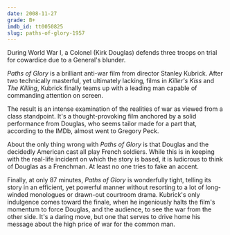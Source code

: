 ```yaml
---
date: 2008-11-27
grade: B+
imdb_id: tt0050825
slug: paths-of-glory-1957
---
```


During World War I, a Colonel (Kirk Douglas) defends three troops on trial for cowardice due to a General's blunder.

_Paths of Glory_ is a brilliant anti-war film from director Stanley Kubrick. After two technically masterful, yet ultimately lacking, films in <span data-imdb-id="tt0048254">_Killer's Kiss_</span> and <span data-imdb-id="tt0049406">_The Killing_</span>, Kubrick finally teams up with a leading man capable of commanding attention on screen.

The result is an intense examination of the realities of war as viewed from a class standpoint. It's a thought-provoking film anchored by a solid performance from Douglas, who seems tailor made for a part that, according to the IMDb, almost went to Gregory Peck.

About the only thing wrong with _Paths of Glory_ is that Douglas and the decidedly American cast all play French soldiers. While this is in keeping with the real-life incident on which the story is based, it is ludicrous to think of Douglas as a Frenchman. At least no one tries to fake an accent.

Finally, at only 87 minutes, _Paths of Glory_ is wonderfully tight, telling its story in an efficient, yet powerful manner without resorting to a lot of long-winded monologues or drawn-out courtroom drama. Kubrick's only indulgence comes toward the finale, when he ingeniously halts the film's momentum to force Douglas, and the audience, to see the war from the other side. It's a daring move, but one that serves to drive home his message about the high price of war for the common man.
